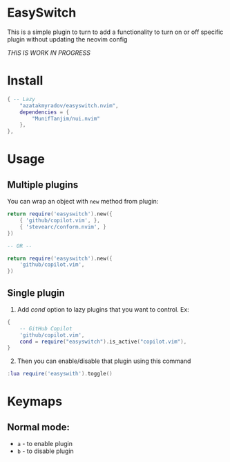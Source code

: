 # EasySwitch

This is a simple plugin to turn to add a functionality to turn on or off specific plugin without updating the neovim config

*THIS IS WORK IN PROGRESS*

# Install
```lua
{ -- Lazy
    "azatakmyradov/easyswitch.nvim",
    dependencies = {
        "MunifTanjim/nui.nvim"
    },
},
```

# Usage

## Multiple plugins
You can wrap an object with `new` method from plugin:
```lua
return require('easyswitch').new({
    { 'github/copilot.vim', },
    { 'stevearc/conform.nvim', }
})

-- OR --

return require('easyswitch').new({
    'github/copilot.vim',
})
```

## Single plugin
1. Add *cond* option to lazy plugins that you want to control. Ex:
```lua
{
    -- GitHub Copilot
    'github/copilot.vim',
    cond = require("easyswitch").is_active("copilot.vim"),
}
```

2. Then you can enable/disable that plugin using this command
```lua
:lua require('easyswith').toggle()
```

# Keymaps

## Normal mode:
- `a` - to enable plugin
- `b` - to disable plugin
